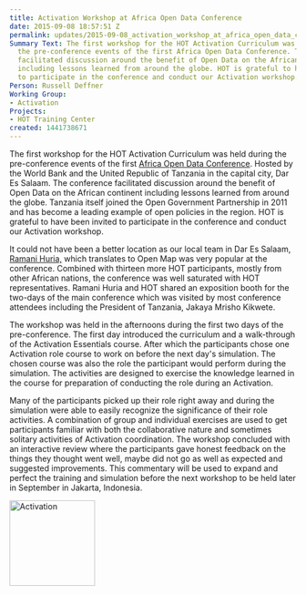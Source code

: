 ```yaml
---
title: Activation Workshop at Africa Open Data Conference
date: 2015-09-08 18:57:51 Z
permalink: updates/2015-09-08_activation_workshop_at_africa_open_data_conference
Summary Text: The first workshop for the HOT Activation Curriculum was held during
  the pre-conference events of the first Africa Open Data Conference. The conference
  facilitated discussion around the benefit of Open Data on the African continent
  including lessons learned from around the globe. HOT is grateful to have been invited
  to participate in the conference and conduct our Activation workshop.
Person: Russell Deffner
Working Group:
- Activation
Projects:
- HOT Training Center
created: 1441738671
---
```


<p>The first workshop for the HOT Activation Curriculum was held during the pre-conference events of the first <a href="http://www.africaopendata.net/">Africa Open Data Conference</a>. Hosted by the World Bank and the United Republic of Tanzania in the capital city, Dar Es Salaam. The conference facilitated discussion around the benefit of Open Data on the African continent including lessons learned from around the globe. Tanzania itself joined the Open Government Partnership in 2011 and has become a leading example of open policies in the region. HOT is grateful to have been invited to participate in the conference and conduct our Activation workshop.</p><p>It could not have been a better location as our local team in Dar Es Salaam,<a href="http://hotosm.org/projects/tanzania"> Ramani Huria,</a> which translates to Open Map was very popular at the conference. Combined with thirteen more HOT participants, mostly from other African nations, the conference was well saturated with HOT representatives. Ramani Huria and HOT shared an exposition booth for the two-days of the main conference which was visited by most conference attendees including the President of Tanzania, Jakaya Mrisho Kikwete.</p><p>The workshop was held in the afternoons during the first two days of the pre-conference. The first day introduced the curriculum and a walk-through of the Activation Essentials course. After which the participants chose one Activation role course to work on before the next day's simulation. The chosen course was also the role the participant would perform during the simulation. The activities are designed to exercise the knowledge learned in the course for preparation of conducting the role during an Activation.</p><p>Many of the participants picked up their role right away and during the simulation were able to easily recognize the significance of their role activities. A combination of group and individual exercises are used to get participants familiar with both the collaborative nature and sometimes solitary activities of Activation coordination. The workshop concluded with an interactive review where the participants gave honest feedback on the things they thought went well, maybe did not go as well as expected and suggested improvements. This commentary will be used to expand and perfect the training and simulation before the next workshop to be held later in September in Jakarta, Indonesia.</p><p><img class="image-medium" title="Activation Lead" src="/sites/default/files/styles/medium/public/activation.jpg?itok=qzdg5wKT" alt="Activation" height="150" width="150"></p>
